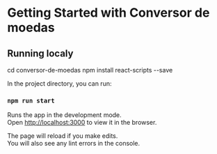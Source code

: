 # Getting Started with Conversor de moedas

## Running localy 

cd conversor-de-moedas
npm install react-scripts --save

In the project directory, you can run:

### `npm run start`

Runs the app in the development mode.\
Open [http://localhost:3000](http://localhost:3000) to view it in the browser.

The page will reload if you make edits.\
You will also see any lint errors in the console.
